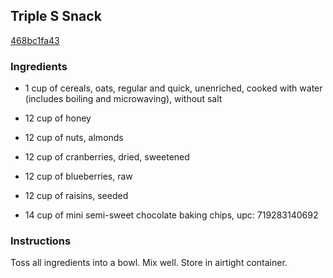 ## Triple S Snack

[468bc1fa43](http://www.food.com/recipe/triple-s-snack-473851)

### Ingredients

 - 1 cup of cereals, oats, regular and quick, unenriched, cooked with water (includes boiling and microwaving), without salt

 - 12 cup of honey

 - 12 cup of nuts, almonds

 - 12 cup of cranberries, dried, sweetened

 - 12 cup of blueberries, raw

 - 12 cup of raisins, seeded

 - 14 cup of mini semi-sweet chocolate baking chips, upc: 719283140692

### Instructions

Toss all ingredients into a bowl. Mix well. Store in airtight container.
